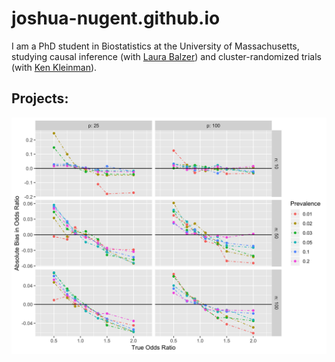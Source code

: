 
# joshua-nugent.github.io
I am a PhD student in Biostatistics at the University of Massachusetts, studying causal inference (with [Laura Balzer](https://www.balzerlab.com/)) and cluster-randomized trials (with [Ken Kleinman](https://www.kleinman.science/)).

## Projects:
![Bias in PQL estimation](/_bias_pql_sbs1.png)
